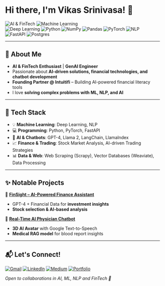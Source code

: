 <!--
**vikassrini/vikassrini** is a ✨ _special_ ✨ repository because its `README.md` (this file) appears on your GitHub profile.

Here are some ideas to get you started:

- 🔭 I’m currently working on ...
- 🌱 I’m currently learning ...
- 👯 I’m looking to collaborate on ...
- 🤔 I’m looking for help with ...
- 💬 Ask me about ...
- 📫 How to reach me: ...
- 😄 Pronouns: ...
- ⚡ Fun fact: ...
-->

# Hi there, I'm Vikas Srinivasa! 👋  

![AI & FinTech](https://img.shields.io/badge/-AI%20%26%20FinTech-blueviolet?style=flat) 
![Machine Learning](https://img.shields.io/badge/-Machine%20Learning-orange?style=flat)  
![Deep Learning](https://img.shields.io/badge/-Deep%20Learning-blue?style=flat)
![Python](https://img.shields.io/badge/-Python-3776AB?style=flat&logo=python&logoColor=white)
![NumPy](https://img.shields.io/badge/numpy-%23013243.svg?style=flat&logo=numpy&logoColor=white)
![Pandas](https://img.shields.io/badge/pandas-%23150458.svg?style=flat&logo=pandas&logoColor=white)
![PyTorch](https://img.shields.io/badge/PyTorch-%23EE4C2C.svg?style=flat&logo=PyTorch&logoColor=white)
![NLP](https://img.shields.io/badge/-NLP-red?style=flat)
![FastAPI](https://img.shields.io/badge/-FastAPI-009688?style=flat)
![Postgres](https://img.shields.io/badge/postgres-%23316192.svg?style=flat&logo=postgresql&logoColor=white)

---

## 🚀 About Me  

- **AI & FinTech Enthusiast** | **GenAI Engineer**  
- Passionate about **AI-driven solutions, financial technologies, and chatbot development**  
- **Founding Partner @ Intuitifi** – Building AI-powered financial literacy tools  
- I love **solving complex problems with ML, NLP, and AI**  

---

## 🔧 Tech Stack  

- 💡 **Machine Learning**: Deep Learning, NLP 
- 💻 **Programming**: Python, PyTorch, FastAPI  
- 🤖 **AI & Chatbots**: GPT-4, Llama 2, LangChain, LlamaIndex
- 📈 **Finance & Trading**: Stock Market Analysis, AI-driven Trading Strategies  
- 📊 **Data & Web**: Web Scraping (Scrapy), Vector Databases (Weaviate), Data Processing 

---

## ✨ Notable Projects  

📌 **[FinSight – AI-Powered Finance Assistant](https://github.com/vishwasg217/fin-sight)**  
- GPT-4 + Financial Data for **investment insights**  
- **Stock selection & AI-based analysis**  

📌 **[Real-Time AI Physician Chatbot](https://github.com/vikassrini/PhysicianAI-Chatbot)**  
- **3D AI Avatar** with Google Text-to-Speech  
- **Medical RAG model** for blood report insights  

---

## 📬 Let's Connect!  

[![Gmail](https://img.shields.io/badge/Gmail-1rn20cs178.vikassrinivasa%40gmail.com-red?style=flat&logo=gmail&logoColor=white)](mailto:1rn20cs178.vikassrinivasa@gmail.com)
[![LinkedIn](https://img.shields.io/badge/LinkedIn-Vikas%20Srinivasa-blue?style=flat&logo=linkedin)](https://www.linkedin.com/in/vikas-srinivasa)
[![Medium](https://img.shields.io/badge/Medium-Blogs-black?style=flat&logo=medium)](https://medium.com/@vikassrinivasa)
[![Portfolio](https://img.shields.io/badge/Portfolio-Coming%20Soon-lightgrey?style=flat&logo=web)](#)

 _Open to collaborations in AI, ML, NLP and FinTech 🚀_  


